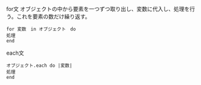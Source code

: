  for文 オブジェクトの中から要素を一つずつ取り出し、変数に代入し、処理を行う。これを要素の数だけ繰り返す。
```
for 変数　in オブジェクト　do 
処理
end
```

each文
```
オブジェクト.each do |変数|
処理
end
```
